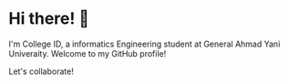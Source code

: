 # Hi there! 👋

I'm College ID, a informatics Engineering student at General Ahmad Yani Univeraity. Welcome to my GitHub profile!


Let's collaborate!
